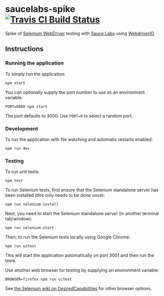 # saucelabs-spike [![Travis CI Build Status](https://travis-ci.org/halvards/saucelabs-spike.svg?branch=master)](https://travis-ci.org/halvards/saucelabs-spike)

Spike of [Selenium WebDriver](https://github.com/SeleniumHQ/selenium/wiki/Getting-Started) testing with [Sauce Labs](https://saucelabs.com/) using [WebdriverIO](http://webdriver.io/).

## Instructions

### Running the application

To simply run the application:

    npm start

You can optionally supply the port number to use as an environment variable:

    PORT=8080 npm start

The port defaults to 3000. Use `PORT=0` to select a random port.

### Development

To run the application with file watching and automatic restarts enabled:

    npm run dev

### Testing

To run unit tests:

    npm test

To run Selenium tests, first ensure that the Selenium standalone server has been installed (this only needs to be done once):

    npm run selenium-install

Next, you need to start the Selenium standalone server (in another terminal tab/window):

    npm run selenium-start

Then, to run the Selenium tests locally using Google Chrome:

    npm run uitest

This will start the application automatically on port 3001 and then run the tests.

Use another web browser for testing by supplying an environment variable:

    BROWSER=firefox npm run uitest

See [the Selenium wiki on DesiredCapabilities](https://github.com/SeleniumHQ/selenium/wiki/DesiredCapabilities) for other browser options.
